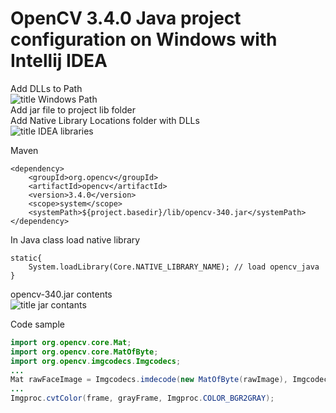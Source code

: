 # OpenCV 3.4.0 Java project configuration on Windows with Intellij IDEA

Add DLLs to Path  
![title Windows Path](https://github.com/chegel/OpenCV-3.4.0-windows-x64/blob/master/images/Windows_Path.jpg)  
Add jar file to project lib folder  
Add Native Library Locations folder with DLLs  
![title IDEA libraries](https://github.com/chegel/OpenCV-3.4.0-windows-x64/blob/master/images/IDEA_libraries.jpg)  

Maven  

```
<dependency>
	<groupId>org.opencv</groupId>
	<artifactId>opencv</artifactId>
	<version>3.4.0</version>
	<scope>system</scope>
	<systemPath>${project.basedir}/lib/opencv-340.jar</systemPath>
</dependency>
```

In Java class load native library  

```
static{
	System.loadLibrary(Core.NATIVE_LIBRARY_NAME); // load opencv_java
}
```

opencv-340.jar contents  
![title jar contants](https://github.com/chegel/OpenCV-3.4.0-windows-x64/blob/master/images/jar.jpg)  

Code sample  

```java
import org.opencv.core.Mat;
import org.opencv.core.MatOfByte;
import org.opencv.imgcodecs.Imgcodecs;
...
Mat rawFaceImage = Imgcodecs.imdecode(new MatOfByte(rawImage), Imgcodecs.CV_LOAD_IMAGE_COLOR);
...
Imgproc.cvtColor(frame, grayFrame, Imgproc.COLOR_BGR2GRAY);
```